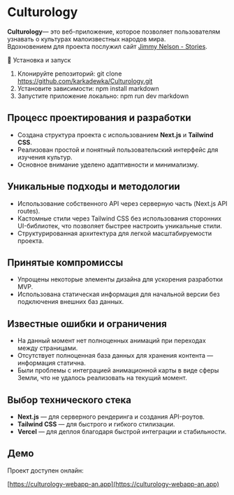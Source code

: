 # Culturology
**Culturology**— это веб-приложение, которое позволяет пользователям узнавать о культурах малоизвестных народов мира.  
Вдохновением для проекта послужил сайт [Jimmy Nelson - Stories](https://www.jimmynelson.com/stories/the-kazakh-people/).

🚀 Установка и запуск
1. Клонируйте репозиторий:
   git clone https://github.com/karkadewka/Culturology.git
2. Установите зависимости:
   npm install
   markdown
3. Запустите приложение локально:
   npm run dev
   markdown
   
## Процесс проектирования и разработки

- Создана структура проекта с использованием **Next.js** и **Tailwind CSS**.
- Реализован простой и понятный пользовательский интерфейс для изучения культур.
- Основное внимание уделено адаптивности и минимализму.

## Уникальные подходы и методологии

- Использование собственного API через серверную часть (Next.js API routes).
- Кастомные стили через Tailwind CSS без использования сторонних UI-библиотек, что позволяет быстрее настроить уникальные стили.
- Структурированная архитектура для легкой масштабируемости проекта.

## Принятые компромиссы

- Упрощены некоторые элементы дизайна для ускорения разработки MVP.
- Использована статическая информация для начальной версии без подключения внешних баз данных.

## Известные ошибки и ограничения

- На данный момент нет полноценных анимаций при переходах между страницами.
- Отсутствует полноценная база данных для хранения контента — информация статична.
- Были проблемы с интеграцией анимационной карты в виде сферы Земли, что не удалось реализовать на текущий момент.

## Выбор технического стека

- **Next.js** — для серверного рендеринга и создания API-роутов.
- **Tailwind CSS** — для быстрого и гибкого стилизации.
- **Vercel** — для деплоя благодаря быстрой интеграции и стабильности.


## Демо

Проект доступен онлайн:  

[https://culturology-webapp-an.app](https://culturology-webapp-an.app)
